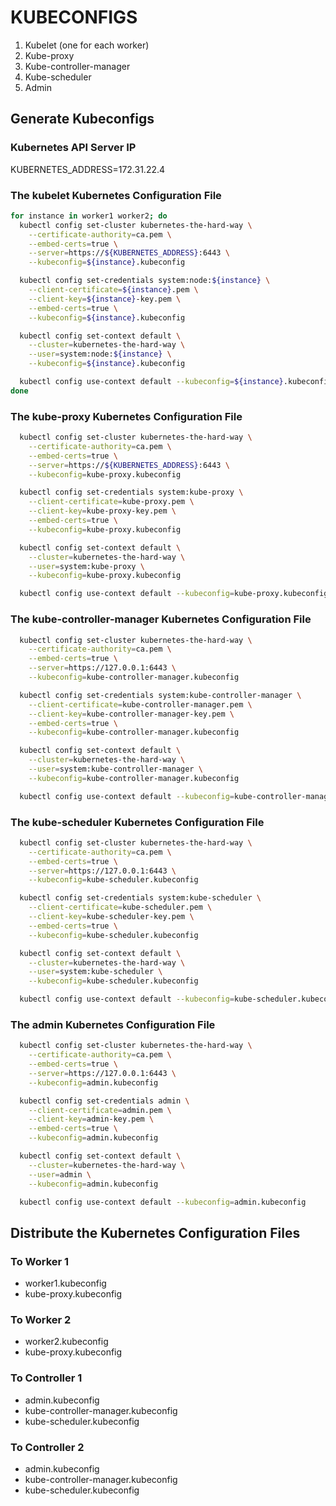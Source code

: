 # KUBECONFIGS

1. Kubelet (one for each worker)
2. Kube-proxy
3. Kube-controller-manager
4. Kube-scheduler
5. Admin

## Generate Kubeconfigs

### Kubernetes API Server IP

KUBERNETES_ADDRESS=172.31.22.4

### The kubelet Kubernetes Configuration File

```bash
for instance in worker1 worker2; do
  kubectl config set-cluster kubernetes-the-hard-way \
    --certificate-authority=ca.pem \
    --embed-certs=true \
    --server=https://${KUBERNETES_ADDRESS}:6443 \
    --kubeconfig=${instance}.kubeconfig

  kubectl config set-credentials system:node:${instance} \
    --client-certificate=${instance}.pem \
    --client-key=${instance}-key.pem \
    --embed-certs=true \
    --kubeconfig=${instance}.kubeconfig

  kubectl config set-context default \
    --cluster=kubernetes-the-hard-way \
    --user=system:node:${instance} \
    --kubeconfig=${instance}.kubeconfig

  kubectl config use-context default --kubeconfig=${instance}.kubeconfig
done
```

### The kube-proxy Kubernetes Configuration File

```bash
  kubectl config set-cluster kubernetes-the-hard-way \
    --certificate-authority=ca.pem \
    --embed-certs=true \
    --server=https://${KUBERNETES_ADDRESS}:6443 \
    --kubeconfig=kube-proxy.kubeconfig
```

```bash
  kubectl config set-credentials system:kube-proxy \
    --client-certificate=kube-proxy.pem \
    --client-key=kube-proxy-key.pem \
    --embed-certs=true \
    --kubeconfig=kube-proxy.kubeconfig
```

```bash
  kubectl config set-context default \
    --cluster=kubernetes-the-hard-way \
    --user=system:kube-proxy \
    --kubeconfig=kube-proxy.kubeconfig
```

```bash
  kubectl config use-context default --kubeconfig=kube-proxy.kubeconfig
```

### The kube-controller-manager Kubernetes Configuration File

```bash
  kubectl config set-cluster kubernetes-the-hard-way \
    --certificate-authority=ca.pem \
    --embed-certs=true \
    --server=https://127.0.0.1:6443 \
    --kubeconfig=kube-controller-manager.kubeconfig
```

```bash
  kubectl config set-credentials system:kube-controller-manager \
    --client-certificate=kube-controller-manager.pem \
    --client-key=kube-controller-manager-key.pem \
    --embed-certs=true \
    --kubeconfig=kube-controller-manager.kubeconfig
```

```bash
  kubectl config set-context default \
    --cluster=kubernetes-the-hard-way \
    --user=system:kube-controller-manager \
    --kubeconfig=kube-controller-manager.kubeconfig
```

```bash
  kubectl config use-context default --kubeconfig=kube-controller-manager.kubeconfig
```

### The kube-scheduler Kubernetes Configuration File

```bash
  kubectl config set-cluster kubernetes-the-hard-way \
    --certificate-authority=ca.pem \
    --embed-certs=true \
    --server=https://127.0.0.1:6443 \
    --kubeconfig=kube-scheduler.kubeconfig
```

```bash
  kubectl config set-credentials system:kube-scheduler \
    --client-certificate=kube-scheduler.pem \
    --client-key=kube-scheduler-key.pem \
    --embed-certs=true \
    --kubeconfig=kube-scheduler.kubeconfig
```

```bash
  kubectl config set-context default \
    --cluster=kubernetes-the-hard-way \
    --user=system:kube-scheduler \
    --kubeconfig=kube-scheduler.kubeconfig
```

```bash
  kubectl config use-context default --kubeconfig=kube-scheduler.kubeconfig
```

### The admin Kubernetes Configuration File

```bash
  kubectl config set-cluster kubernetes-the-hard-way \
    --certificate-authority=ca.pem \
    --embed-certs=true \
    --server=https://127.0.0.1:6443 \
    --kubeconfig=admin.kubeconfig
```

```bash
  kubectl config set-credentials admin \
    --client-certificate=admin.pem \
    --client-key=admin-key.pem \
    --embed-certs=true \
    --kubeconfig=admin.kubeconfig
```

```bash
  kubectl config set-context default \
    --cluster=kubernetes-the-hard-way \
    --user=admin \
    --kubeconfig=admin.kubeconfig
```

```bash
  kubectl config use-context default --kubeconfig=admin.kubeconfig
```

## Distribute the Kubernetes Configuration Files

### To Worker 1

- worker1.kubeconfig
- kube-proxy.kubeconfig

### To Worker 2

- worker2.kubeconfig
- kube-proxy.kubeconfig

### To Controller 1

- admin.kubeconfig
- kube-controller-manager.kubeconfig
- kube-scheduler.kubeconfig

### To Controller 2

- admin.kubeconfig
- kube-controller-manager.kubeconfig
- kube-scheduler.kubeconfig
